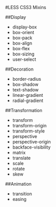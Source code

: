 #LESS CSS3 Mixins

##Display

* display-box
* box-orient
* box-pack
* box-align
* box-flex
* box-sizing
* user-select

##Decoration

* border-radius
* box-shadow
* text-shadow
* linear-gradient
* radial-gradient

##Transformation

* transform
* transform-origin
* transform-style
* perspective
* perspective-origin
* backface-visibility
* matrix
* translate
* scale
* rotate
* skew

##Animation

* transition
* easing
